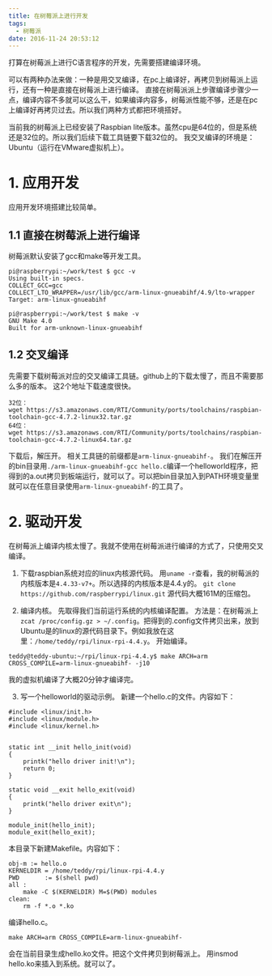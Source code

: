 ```yaml
---
title: 在树莓派上进行开发
tags:
  - 树莓派
date: 2016-11-24 20:53:12
---
```


打算在树莓派上进行C语言程序的开发，先需要搭建编译环境。

可以有两种办法来做：一种是用交叉编译，在pc上编译好，再拷贝到树莓派上运行，还有一种是直接在树莓派上进行编译。
直接在树莓派派上步骤编译步骤少一点，编译内容不多就可以这么干，如果编译内容多，树莓派性能不够，还是在pc上编译好再拷贝过去。所以我们两种方式都把环境搭好。

当前我的树莓派上已经安装了Raspbian lite版本。虽然cpu是64位的，但是系统还是32位的。所以我们后续下载工具链要下载32位的。
我交叉编译的环境是：Ubuntu（运行在VMware虚拟机上）。

# 1. 应用开发
应用开发环境搭建比较简单。
## 1.1 直接在树莓派上进行编译
树莓派默认安装了gcc和make等开发工具。
```
pi@raspberrypi:~/work/test $ gcc -v
Using built-in specs.
COLLECT_GCC=gcc
COLLECT_LTO_WRAPPER=/usr/lib/gcc/arm-linux-gnueabihf/4.9/lto-wrapper
Target: arm-linux-gnueabihf

pi@raspberrypi:~/work/test $ make -v
GNU Make 4.0
Built for arm-unknown-linux-gnueabihf
```
## 1.2 交叉编译
先需要下载树莓派对应的交叉编译工具链。github上的下载太慢了，而且不需要那么多的版本。
这2个地址下载速度很快。
```
32位：
wget https://s3.amazonaws.com/RTI/Community/ports/toolchains/raspbian-toolchain-gcc-4.7.2-linux32.tar.gz
64位：
wget https://s3.amazonaws.com/RTI/Community/ports/toolchains/raspbian-toolchain-gcc-4.7.2-linux64.tar.gz
```
下载后，解压开。
相关工具链的前缀都是`arm-linux-gnueabihf-`。
我们在解压开的bin目录用`./arm-linux-gnueabihf-gcc hello.c`编译一个helloworld程序，把得到的a.out拷贝到板端运行，就可以了。可以把bin目录加入到PATH环境变量里就可以在任意目录使用`arm-linux-gnueabihf-`的工具了。

# 2. 驱动开发
在树莓派上编译内核太慢了。我就不使用在树莓派进行编译的方式了，只使用交叉编译。


1. 下载raspbian系统对应的linux内核源代码。
用`uname -r`查看，我的树莓派的内核版本是`4.4.33-v7+`。所以选择的内核版本是4.4.y的。
`git clone https://github.com/raspberrypi/linux.git`
源代码大概161M的压缩包。

2. 编译内核。
先取得我们当前运行系统的内核编译配置。
方法是：在树莓派上`zcat /proc/config.gz > ~/.config`。把得到的.config文件拷贝出来，放到Ubuntu是的linux的源代码目录下。例如我放在这里：`/home/teddy/rpi/linux-rpi-4.4.y`。
开始编译。
```
teddy@teddy-ubuntu:~/rpi/linux-rpi-4.4.y$ make ARCH=arm CROSS_COMPILE=arm-linux-gnueabihf- -j10
```
我的虚拟机编译了大概20分钟才编译完。

3. 写一个helloworld的驱动示例。
新建一个hello.c的文件。内容如下：
```
#include <linux/init.h>
#include <linux/module.h>
#include <linux/kernel.h>


static int __init hello_init(void)
{
	printk("hello driver init!\n");
	return 0;
}

static void __exit hello_exit(void)
{
	printk("hello driver exit\n");
}

module_init(hello_init);
module_exit(hello_exit);
```
本目录下新建Makefile。内容如下：
```
obj-m := hello.o  
KERNELDIR = /home/teddy/rpi/linux-rpi-4.4.y
PWD       := $(shell pwd)
all :
	make -C $(KERNELDIR) M=$(PWD) modules 
clean:
	rm -f *.o *.ko
```
编译hello.c。
```
make ARCH=arm CROSS_COMPILE=arm-linux-gnueabihf-
```
会在当前目录生成hello.ko文件。把这个文件拷贝到树莓派上。
用insmod hello.ko来插入到系统。就可以了。


